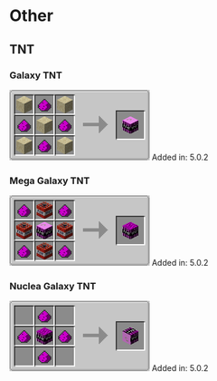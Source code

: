 # Other

## TNT

### Galaxy TNT

![](<../.gitbook/assets/grafik (7).png>) Added in: 5.0.2&#x20;

### Mega Galaxy TNT

![](<../.gitbook/assets/grafik (17).png>) Added in: 5.0.2

### Nuclea Galaxy TNT

![](<../.gitbook/assets/grafik (5).png>) Added in: 5.0.2
